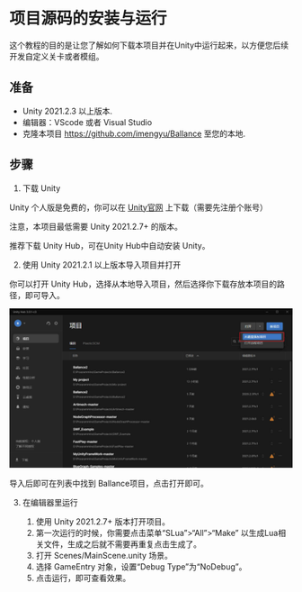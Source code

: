 # 项目源码的安装与运行

这个教程的目的是让您了解如何下载本项目并在Unity中运行起来，以方便您后续开发自定义关卡或者模组。

## 准备

* Unity 2021.2.3 以上版本.
* 编辑器：VScode 或者 Visual Studio
* 克隆本项目 https://github.com/imengyu/Ballance 至您的本地.

## 步骤

1. 下载 Unity

  Unity 个人版是免费的，你可以在 [Unity官网](https://unity.cn/releases) 上下载（需要先注册个账号）

  注意，本项目最低需要 Unity 2021.2.7+ 的版本。

  推荐下载 Unity Hub，可在Unity Hub中自动安装 Unity。

2. 使用 Unity 2021.2.1 以上版本导入项目并打开

  你可以打开 Unity Hub，选择从本地导入项目，然后选择你下载存放本项目的路径，即可导入。

  ![image](1.jpg)

  导入后即可在列表中找到 Ballance项目，点击打开即可。

3. 在编辑器里运行

    1. 使用 Unity 2021.2.7+ 版本打开项目。
    2. 第一次运行的时候，你需要点击菜单“SLua”>“All”>“Make” 以生成Lua相关文件，生成之后就不需要再重复点击生成了。
    3. 打开 Scenes/MainScene.unity 场景。
    4. 选择 GameEntry 对象，设置“Debug Type”为“NoDebug”。
    5. 点击运行，即可查看效果。
